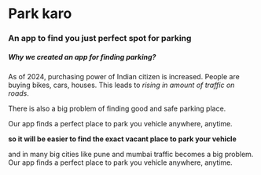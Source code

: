 # Park karo
### An app to find you just perfect spot for parking


##### Why we created an app for finding parking?
As of 2024, purchasing power of Indian citizen is increased. People are buying bikes, cars, houses.
This leads to *rising in amount of traffic on roads*. 
<p>There is also a big problem of finding good and safe parking place.

Our app finds a perfect place to park you vehicle anywhere, anytime.</p>
<b>so it will be easier to find the exact vacant place to park your vehicle</b>

  and in many big cities like pune and mumbai traffic becomes a big problem.
  Our app finds a perfect place to park you vehicle anywhere, anytime.</p>


<p><img align="left" scr="[[https://media.istockphoto.com/id/480652712/photo/dealer-new-cars-stock.jpg?s=612x612&w=0&k=20&c=Mzfb5oEeovQblEo160df-xFxfd6dGoLBkqjjDWQbd5E](https://t4.ftcdn.net/jpg/03/30/78/85/360_F_330788577_0DDjwHh2WYlf4DQJt5d0eMqzMZ9mMy4C.jpg)](https://images.unsplash.com/photo-1506521781263-d8422e82f27a?fm=jpg&q=60&w=3000&ixlib=rb-4.0.3&ixid=M3wxMjA3fDB8MHxzZWFyY2h8M3x8cGFya2luZ3xlbnwwfHwwfHx8MA%3D%3D)" /></p>
